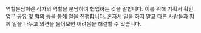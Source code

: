 역할분담이란 각자의 역할을 분담하여 협업하는 것을 말합니다. 이를 위해 기획서 확인, 업무 공유 및 협의 등을 통해 일을 진행합니다. 혼자서 일을 하지 말고 다른 사람들과 함께 일을 나누고 의견을 물어보면 어려움을 해결할 수 있습니다.